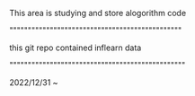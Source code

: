 This area is studying and store alogorithm code 

"""""""""""""""""""""""""""""""""""""""""""""""

this git repo contained inflearn data

""""""""""""""""""""""""""""""""""""""""""""""""

2022/12/31 ~
